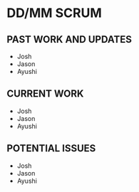 # DD/MM SCRUM

## PAST WORK AND UPDATES
- Josh
- Jason
- Ayushi

## CURRENT WORK
- Josh
- Jason
- Ayushi

## POTENTIAL ISSUES
- Josh
- Jason
- Ayushi
